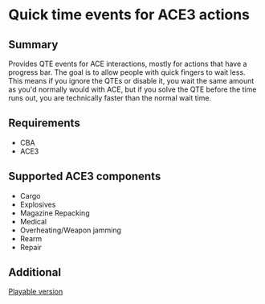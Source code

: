 # Quick time events for ACE3 actions

## Summary

Provides QTE events for ACE interactions, mostly for actions that have a progress bar. The goal is to allow people with quick fingers to wait less. \
This means if you ignore the QTEs or disable it, you wait the same amount as you'd normally would with ACE, but if you solve the QTE before the time runs out, you are technically faster than the normal wait time.

## Requirements

- CBA
- ACE3

## Supported ACE3 components

- Cargo
- Explosives
- Magazine Repacking
- Medical
- Overheating/Weapon jamming
- Rearm
- Repair

## Additional

[Playable version](https://steamcommunity.com/sharedfiles/filedetails/?id=3447935220)
